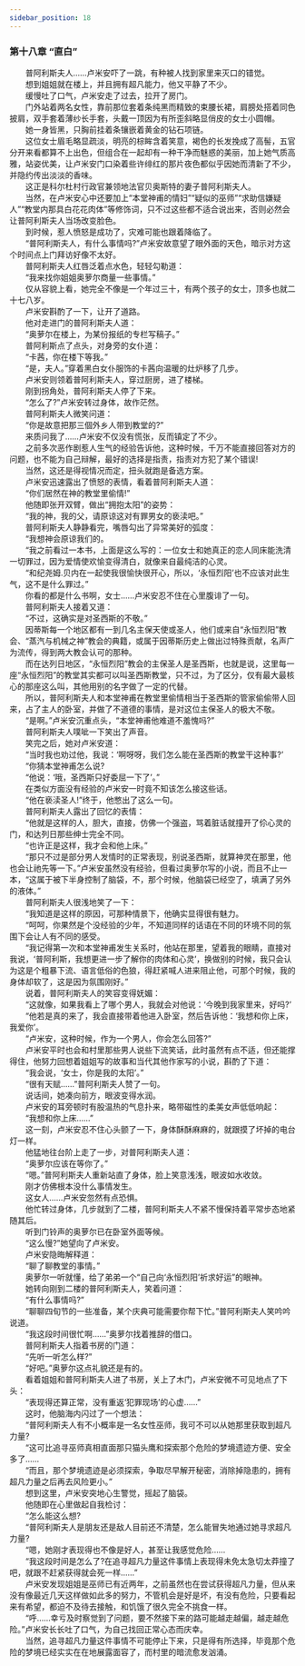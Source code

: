 ```yaml
---
sidebar_position: 18
---
```

### 第十八章 “直白”  


　　普阿利斯夫人……卢米安吓了一跳，有种被人找到家里来灭口的错觉。  
　　想到姐姐就在楼上，并且拥有超凡能力，他又平静了不少。  
　　缓慢吐了口气，卢米安走了过去，拉开了房门。  
　　门外站着两名女性，靠前那位套着条纯黑而精致的束腰长裙，肩膀处搭着同色披肩，双手套着薄纱长手套，头戴一顶因为有所歪斜略显俏皮的女士小圆帽。  
　　她一身皆黑，只胸前挂着条镶嵌着黄金的钻石项链。  
　　这位女士眉毛略显疏淡，明亮的棕眸含着笑意，褐色的长发挽成了高髻，五官分开来看都算不上出色，但组合在一起却有一种干净而魅惑的美丽，加上她气质高雅，站姿优美，让卢米安门口染着些许绯红的那片夜色都似乎因她而清新了不少，并隐约传出淡淡的香味。  
　　这正是科尔杜村行政官兼领地法官贝奥斯特的妻子普阿利斯夫人。  
　　当然，在卢米安心中还要加上“本堂神甫的情妇”“疑似的巫师”“求助信嫌疑人”“教堂内那具白花花肉体”等修饰词，只不过这些都不适合说出来，否则必然会让普阿利斯夫人当场改变脸色。  
　　到时候，惹人愤怒是成功了，灾难可能也跟着降临了。  
　　“普阿利斯夫人，有什么事情吗?”卢米安故意望了眼外面的天色，暗示对方这个时间点上门拜访好像不太好。  
　　普阿利斯夫人红唇泛着点水色，轻轻勾勒道：  
　　“我来找你姐姐奥萝尔商量一些事情。”  
　　仅从容貌上看，她完全不像是一个年过三十，有两个孩子的女士，顶多也就二十七八岁。  
　　卢米安斟酌了一下，让开了道路。  
　　他对走进门的普阿利斯夫人道：  
　　“奥萝尔在楼上，为某份报纸的专栏写稿子。”  
　　普阿利斯点了点头，对身旁的女仆道：  
　　“卡茜，你在楼下等我。”  
　　“是，夫人。”穿着黑白女仆服饰的卡茜向温暖的灶炉移了几步。  
　　卢米安则领着普阿利斯夫人，穿过厨房，进了楼梯。  
　　刚到拐角处，普阿利斯夫人停了下来。  
　　“怎么了?”卢米安转过身体，故作茫然。  
　　普阿利斯夫人微笑问道：  
　　“你是故意把那三個外乡人带到教堂的?”  
　　来质问我了……卢米安不仅没有慌张，反而镇定了不少。  
　　之前多次恶作剧惹人生气的经验告诉他，这种时候，千万不能直接回答对方的问题，也不能为自己辩解，最好的选择是指责，指责对方犯了某个错误!  
　　当然，这还是得视情况而定，扭头就跑是备选方案。  
　　卢米安迅速露出了愤怒的表情，看着普阿利斯夫人道：  
　　“你们居然在神的教堂里偷情!”  
　　他随即张开双臂，做出“拥抱太阳”的姿势：  
　　“我的神，我的父，请原谅这对有罪男女的亵渎吧。”  
　　普阿利斯夫人静静看完，嘴唇勾出了异常美好的弧度：  
　　“我想神会原谅我们的。  
　　“我之前看过一本书，上面是这么写的：一位女士和她真正的恋人同床能洗清一切罪过，因为爱情使欢愉变得清白，就像来自最纯洁的心灵。  
　　“和纪尧姆.贝内在一起使我很愉快很开心，所以，‘永恒烈阳’也不应该对此生气，这不是什么罪过。”  
　　你看的都是什么书啊，女士……卢米安忍不住在心里腹诽了一句。  
　　普阿利斯夫人接着又道：  
　　“不过，这确实是对圣西斯的不敬。”  
　　因蒂斯每一个地区都有一到几名主保天使或圣人，他们或来自“永恒烈阳”教会、“蒸汽与机械之神”教会的典籍，或属于因蒂斯历史上做出过特殊贡献，名声广为流传，得到两大教会认可的那种。  
　　而在达列日地区，“永恒烈阳”教会的主保圣人是圣西斯，也就是说，这里每一座“永恒烈阳”的教堂其实都可以叫圣西斯教堂，只不过，为了区分，仅有最大最核心的那座这么叫，其他用别的名字做了一定的代替。  
　　所以，普阿利斯夫人和本堂神甫在教堂里偷情相当于圣西斯的管家偷偷带人回来，占了主人的卧室，并做了不道德的事情，是对这位主保圣人的极大不敬。  
　　“是啊。”卢米安沉重点头，“本堂神甫他难道不羞愧吗?”  
　　普阿利斯夫人噗呲一下笑出了声音。  
　　笑完之后，她对卢米安道：  
　　“当时我也劝过他，我说：‘啊呀呀，我们怎么能在圣西斯的教堂干这种事?’  
　　“你猜本堂神甫怎么说?  
　　“他说：‘哦，圣西斯只好委屈一下了’。”  
　　在类似方面没有经验的卢米安一时竟不知该怎么接这些话。  
　　“他在亵渎圣人!”终于，他憋出了这么一句。  
　　普阿利斯夫人露出了回忆的表情：  
　　“他就是这样的人，胆大，直接，仿佛一个强盗，骂着脏话就撞开了伱心灵的门，和达列日那些绅士完全不同。  
　　“也许正是这样，我才会和他上床。”  
　　“那只不过是部分男人发情时的正常表现，别说圣西斯，就算神灵在那里，他也会让祂先等一下。”卢米安虽然没有经验，但看过奥萝尔写的小说，而且不止一本，“这属于被下半身控制了脑袋，不，那个时候，他脑袋已经空了，填满了另外的液体。”  
　　普阿利斯夫人很浅地笑了一下：  
　　“我知道是这样的原因，可那种情景下，他确实显得很有魅力。  
　　“呵呵，你果然是个没经验的少年，不知道同样的话语在不同的环境不同的氛围下会让人有不同的感受。  
　　“我记得第一次和本堂神甫发生关系时，他站在那里，望着我的眼睛，直接对我说，‘普阿利斯，我想更进一步了解你的肉体和心灵’，换做别的时候，我只会认为这是个粗暴下流、语言低俗的色狼，得赶紧喊人进来阻止他，可那个时候，我的身体却软了，这是因为氛围刚好。”  
　　说着，普阿利斯夫人的笑容变得妩媚：  
　　“这就像，如果我看上了哪个男人，我就会对他说：‘今晚到我家里来，好吗?’  
　　“他若是真的来了，我会直接带着他进入卧室，然后告诉他：‘我想和你上床，我爱你’。  
　　“卢米安，这种时候，作为一个男人，你会怎么回答?”  
　　卢米安平时也会和村里那些男人说些下流笑话，此时虽然有点不适，但还能撑得住，他努力回想着姐姐写的故事和当代其他作家写的小说，斟酌了下道：  
　　“我会说，‘女士，你是我的太阳’。”  
　　“很有天赋……”普阿利斯夫人赞了一句。  
　　说话间，她凑向前方，眼波变得水润。  
　　卢米安的耳旁顿时有股温热的气息扑来，略带磁性的柔美女声低低响起：  
　　“我想和你上床……”  
　　这一刻，卢米安忍不住心头颤了一下，身体酥酥麻麻的，就跟摸了坏掉的电台灯一样。  
　　他猛地往台阶上走了一步，对普阿利斯夫人道：  
　　“奥萝尔应该在等你了。”  
　　“嗯。”普阿利斯夫人重新站直了身体，脸上笑意浅浅，眼波如水收敛。  
　　刚才仿佛根本没什么事情发生。  
　　这女人……卢米安忽然有点恐惧。  
　　他忙转过身体，几步就到了二楼，普阿利斯夫人不紧不慢保持着平常步态地紧随其后。  
　　听到门铃声的奥萝尔已在卧室外面等候。  
　　“这么慢?”她望向了卢米安。  
　　卢米安隐晦解释道：  
　　“聊了聊教堂的事情。”  
　　奥萝尔一听就懂，给了弟弟一个“自己向‘永恒烈阳’祈求好运”的眼神。  
　　她转向刚到二楼的普阿利斯夫人，笑着问道：  
　　“有什么事情吗?”  
　　“聊聊四旬节的一些准备，某个庆典可能需要你帮下忙。”普阿利斯夫人笑吟吟说道。  
　　“我这段时间很忙啊……”奥萝尔找着推辞的借口。  
　　普阿利斯夫人指着书房的门道：  
　　“先听一听怎么样?”  
　　“好吧。”奥萝尔这点礼貌还是有的。  
　　看着姐姐和普阿利斯夫人进了书房，关上了木门，卢米安微不可见地点了下头：  
　　“表现得还算正常，没有重返‘犯罪现场’的心虚……”  
　　这时，他脑海内闪过了一个想法：  
　　“普阿利斯夫人有不小概率是一名女性巫师，我可不可以从她那里获取到超凡力量?  
　　“这可比追寻巫师真相直面那只猫头鹰和探索那个危险的梦境遗迹方便、安全多了……  
　　“而且，那个梦境遗迹是必须探索，争取尽早解开秘密，消除掉隐患的，拥有超凡力量之后再去风险更小。”  
　　想到这里，卢米安突地心生警觉，摇起了脑袋。  
　　他随即在心里做起自我检讨：  
　　“怎么能这么想?  
　　“普阿利斯夫人是朋友还是敌人目前还不清楚，怎么能冒失地通过她寻求超凡力量?  
　　“嗯，她刚才表现得也不像是好人，甚至让我感觉危险……  
　　“我这段时间是怎么了?在追寻超凡力量这件事情上表现得未免太急切太莽撞了吧，就跟不赶紧获得就会死一样……”  
　　卢米安发现姐姐是巫师已有近两年，之前虽然也在尝试获得超凡力量，但从来没有像最近几天这样做如此多的努力，不管机会是好是坏，有没有危险，只要看起来有希望，都迫不及待去接触，和饥饿了很久完全不挑食一样。  
　　“呼……幸亏及时察觉到了问题，要不然接下来的路可能越走越偏，越走越危险。”卢米安长长吐了口气，为自己找回正常心态而庆幸。  
　　当然，追寻超凡力量这件事情不可能停止下来，只是得有所选择，毕竟那个危险的梦境已经实实在在地展露面容了，而村里的暗流愈发汹涌。  
